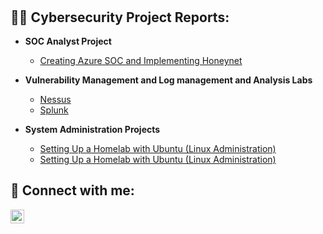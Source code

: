 <h1>
<br/></h1>

<h2>👨‍💻 Cybersecurity Project Reports:</h2>

- <b> SOC Analyst Project </b>
    - [Creating Azure SOC and Implementing Honeynet](https://github.com/jnj3uf212121/Creating-a-Live-SOC-Honeynet-in-Azure)
    

 
- <b>Vulnerability Management and Log management and Analysis Labs</b>
  - [Nessus](https://github.com/jnj3uf212121/Nessus)
  - [Splunk](https://github.com/jnj3uf212121/OpenVas)

  
- <b>System Administration Projects</b>
  - [Setting Up a Homelab with Ubuntu (Linux Administration)](https://github.com/jnj3uf212121/Configuring-Active-Directory-Services)
  - [Setting Up a Homelab with Ubuntu (Linux Administration)](https://github.com/jnj3uf212121/Windows-Server-2022-Setup)


  


<h2> 🤳 Connect with me:</h2>

[<img align="left" alt="Jhayda Johnson | LinkedIn" width="22px" src="https://cdn.jsdelivr.net/npm/simple-icons@v3/icons/linkedin.svg" />][linkedin]

[linkedin]: https://linkedin.com/in/jhaydajohnson
